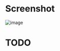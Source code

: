 # Screenshot
![image](https://github.com/KarlHeitmann/git_explorer/assets/3003032/da17c7e3-19e6-41c4-b0ff-59dd9239b8e3)

# TODO
